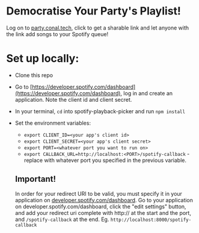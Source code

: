 # Democratise Your Party's Playlist!

Log on to [party.conal.tech](https://party.conal.tech), click to get a sharable link and let anyone with the link add songs to your Spotify queue!

# Set up locally: 

- Clone this repo
- Go to [https://developer.spotify.com/dashboard](https://developer.spotify.com/dashboard), log in and create an application. Note the client id and client secret.
- In your terminal, `cd` into spotify-playback-picker and run `npm install` 
- Set the environment variables: 
  - `export CLIENT_ID=<your app's client id>`
  - `export CLIENT_SECRET=<your app's client secret>`
  - `export PORT=<whatever port you want to run on>`
  - `export CALLBACK_URL=http://localhost:<PORT>/spotify-callback` - replace <PORT> with whatever port you specified in the previous variable.
  
  ## Important! 
  In order for your redirect URI to be valid, you must specify it in your application on [developer.spotify.com/dashboard](https://developer.spotify.com/dashboard).
  Go to your application on developer.spotify.com/dashboard, click the "edit settings" button, and add your redirect uri complete with http:// at the start and the port, and `/spotify-callback` at the end. Eg. `http://localhost:8000/spotify-callback`
